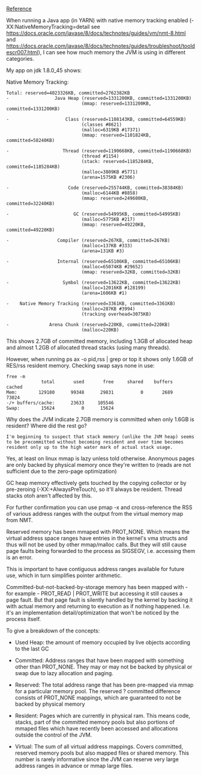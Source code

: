 [Reference](https://stackoverflow.com/questions/31173374/why-does-a-jvm-report-more-committed-memory-than-the-linux-process-resident-set#answer-31178912)

When running a Java app (in YARN) with native memory tracking enabled (-XX:NativeMemoryTracking=detail see https://docs.oracle.com/javase/8/docs/technotes/guides/vm/nmt-8.html and https://docs.oracle.com/javase/8/docs/technotes/guides/troubleshoot/tooldescr007.html), I can see how much memory the JVM is using in different categories.

My app on jdk 1.8.0_45 shows:

Native Memory Tracking:
```
Total: reserved=4023326KB, committed=2762382KB
-                 Java Heap (reserved=1331200KB, committed=1331200KB)
                            (mmap: reserved=1331200KB, committed=1331200KB) 

-                     Class (reserved=1108143KB, committed=64559KB)
                            (classes #8621)
                            (malloc=6319KB #17371) 
                            (mmap: reserved=1101824KB, committed=58240KB) 

-                    Thread (reserved=1190668KB, committed=1190668KB)
                            (thread #1154)
                            (stack: reserved=1185284KB, committed=1185284KB)
                            (malloc=3809KB #5771) 
                            (arena=1575KB #2306)

-                      Code (reserved=255744KB, committed=38384KB)
                            (malloc=6144KB #8858) 
                            (mmap: reserved=249600KB, committed=32240KB) 

-                        GC (reserved=54995KB, committed=54995KB)
                            (malloc=5775KB #217) 
                            (mmap: reserved=49220KB, committed=49220KB) 

-                  Compiler (reserved=267KB, committed=267KB)
                            (malloc=137KB #333) 
                            (arena=131KB #3)

-                  Internal (reserved=65106KB, committed=65106KB)
                            (malloc=65074KB #29652) 
                            (mmap: reserved=32KB, committed=32KB) 

-                    Symbol (reserved=13622KB, committed=13622KB)
                            (malloc=12016KB #128199) 
                            (arena=1606KB #1)

-    Native Memory Tracking (reserved=3361KB, committed=3361KB)
                            (malloc=287KB #3994) 
                            (tracking overhead=3075KB)

-               Arena Chunk (reserved=220KB, committed=220KB)
                            (malloc=220KB) 
```
This shows 2.7GB of committed memory, including 1.3GB of allocated heap and almost 1.2GB of allocated thread stacks (using many threads).

However, when running ps ax -o pid,rss | grep <mypid> or top it shows only 1.6GB of RES/rss resident memory. Checking swap says none in use:

```
free -m
             total       used       free     shared    buffers     cached
Mem:        129180      99348      29831          0       2689      73024
-/+ buffers/cache:      23633     105546
Swap:        15624          0      15624
```

Why does the JVM indicate 2.7GB memory is committed when only 1.6GB is resident? Where did the rest go?









    I'm beginning to suspect that stack memory (unlike the JVM heap) seems to be precommitted without becoming resident and over time becomes resident only up to the high water mark of actual stack usage.

Yes, at least on linux mmap is lazy unless told otherwise. Anonymous pages are only backed by physical memory once they're written to (reads are not sufficient due to the zero-page optimization)

GC heap memory effectively gets touched by the copying collector or by pre-zeroing (-XX:+AlwaysPreTouch), so it'll always be resident. Thread stacks otoh aren't affected by this.

For further confirmation you can use pmap -x <java pid> and cross-reference the RSS of various address ranges with the output from the virtual memory map from NMT.

Reserved memory has been mmaped with PROT_NONE. Which means the virtual address space ranges have entries in the kernel's vma structs and thus will not be used by other mmap/malloc calls. But they will still cause page faults being forwarded to the process as SIGSEGV, i.e. accessing them is an error.

This is important to have contiguous address ranges available for future use, which in turn simplifies pointer arithmetic.

Committed-but-not-backed-by-storage memory has been mapped with - for example - PROT_READ | PROT_WRITE but accessing it still causes a page fault. But that page fault is silently handled by the kernel by backing it with actual memory and returning to execution as if nothing happened.
I.e. it's an implementation detail/optimization that won't be noticed by the process itself.

To give a breakdown of the concepts:

* Used Heap: the amount of memory occupied by live objects according to the last GC

* Committed: Address ranges that have been mapped with something other than PROT_NONE. They may or may not be backed by physical or swap due to lazy allocation and paging.

* Reserved: The total address range that has been pre-mapped via mmap for a particular memory pool.
The reserved ? committed difference consists of PROT_NONE mappings, which are guaranteed to not be backed by physical memory

* Resident: Pages which are currently in physical ram. This means code, stacks, part of the committed memory pools but also portions of mmaped files which have recently been accessed and allocations outside the control of the JVM.

* Virtual: The sum of all virtual address mappings. Covers committed, reserved memory pools but also mapped files or shared memory. This number is rarely informative since the JVM can reserve very large address ranges in advance or mmap large files.